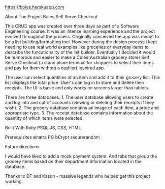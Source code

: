 
https://boles.herokuapp.com

About The Project
Boles Self Serve Checkout

This CRUD app was created over three days as part of a Software Engineering course. It was an intense learning experience and the project evolved throughout the process. Originally conceived the app was meant to be a list building/formatting tool. However during the design process I kept needing to use real world examples like groceries or everyday items to describe the funcationality of the list builder. Eventually I decided it would be humorous and easier to make a Coles(Australian grocery store) Self Serve Checkout (a stand alone terminal for shoppers to select their items and pay for them without a cashier) inspired app.

The user can select quantities of an item and add it to their grocery list. This list displays the total price. User's can log in to store and delete their receipts. The UI is basic and only works on screens larger than tablets.

There are three databases. 1. The user database allowing users to create and log into and out of accounts (viewing or deleting their receipts if they wish). 2. The grocery database contains an image of each item, a price and appropriate type. 3. The receipt database contains information about the quantity of which items were selected.

Built With
Ruby
PSQL
JS, CSS, HTML 

Prerequisites
sinatra
PG
bCrypt
securerandom

Future directions

I would have liked to add a mock payment system. And tabs that group the grocery items based on their department information located in the database.

Thanks to DT and Kasun - massive legends who helped get this project working.




